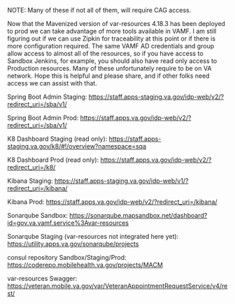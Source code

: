 NOTE: Many of these if not all of them, will require CAG access.

Now that the Mavenized version of var-resources 4.18.3 has been deployed to prod we can take advantage of more tools available in VAMF. I am still figuring out if we can use Zipkin for traceability at this point or if there is more configuration required.   The same VAMF AD credentials and group allow access to almost all of the resources, so if you have access to Sandbox Jenkins, for example, you should also have read only access to Production resources.  Many of these unfortunately require to be on VA network.  Hope this is helpful and please share, and if other folks need access we can assist with that.

Spring Boot Admin Staging: https://staff.apps-staging.va.gov/idp-web/v2/?redirect_uri=/sba/v1/

Spring Boot Admin Prod: https://staff.apps.va.gov/idp-web/v2/?redirect_uri=/sba/v1/

K8 Dashboard Staging (read only): https://staff.apps-staging.va.gov/k8/#!/overview?namespace=sqa

K8 Dashboard Prod (read only): https://staff.apps.va.gov/idp-web/v2/?redirect_uri=/k8/

Kibana Staging: https://staff.apps-staging.va.gov/idp-web/v1/?redirect_uri=/kibana/

Kibana Prod: https://staff.apps.va.gov/idp-web/v2/?redirect_uri=/kibana/

Sonarqube Sandbox: https://sonarqube.mapsandbox.net/dashboard?id=gov.va.vamf.service%3Avar-resources

Sonarqube Staging (var-resources not integrated here yet): https://utility.apps.va.gov/sonarqube/projects

consul repository Sandbox/Staging/Prod: https://coderepo.mobilehealth.va.gov/projects/MACM

var-resources Swagger: https://veteran.mobile.va.gov/var/VeteranAppointmentRequestService/v4/rest/
